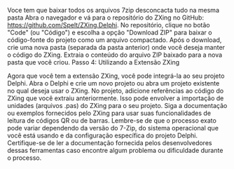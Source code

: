 Voce tem que baixar todos os arquivos 7zip desconcacta tudo na mesma pasta
Abra o navegador e vá para o repositório do ZXing no GitHub: https://github.com/Spelt/ZXing.Delphi.
No repositório, clique no botão "Code" (ou "Código") e escolha a opção "Download ZIP" para baixar o código-fonte do projeto como um arquivo compactado.
Após o download, crie uma nova pasta (separada da pasta anterior) onde você deseja manter o código do ZXing.
Extraia o conteúdo do arquivo ZIP baixado para a nova pasta que você criou.
Passo 4: Utilizando a Extensão ZXing

Agora que você tem a extensão ZXing, você pode integrá-la ao seu projeto Delphi.
Abra o Delphi e crie um novo projeto ou abra um projeto existente no qual deseja usar o ZXing.
No projeto, adicione referências ao código do ZXing que você extraiu anteriormente. Isso pode envolver a importação de unidades (arquivos .pas) do ZXing para o seu projeto.
Siga a documentação ou exemplos fornecidos pelo ZXing para usar suas funcionalidades de leitura de códigos QR ou de barras.
Lembre-se de que o processo exato pode variar dependendo da versão do 7-Zip, do sistema operacional que você está usando e da configuração específica do projeto Delphi. Certifique-se de ler a documentação fornecida pelos desenvolvedores dessas ferramentas caso encontre algum problema ou dificuldade durante o processo.
